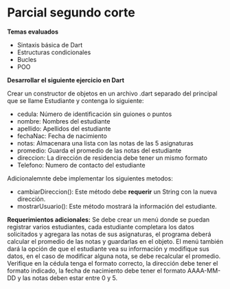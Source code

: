 # Parcial segundo corte

**Temas evaluados**
* Sintaxis básica de Dart
* Estructuras condicionales
* Bucles
* POO
    
**Desarrollar el siguiente ejercicio en Dart**

Crear un constructor de objetos en un archivo .dart separado del principal que se llame Estudiante y contenga lo siguiente:
* cedula:       Número de identificación sin guiones o puntos
* nombre:       Nombres del estudiante
* apellido:     Apellidos del estudiante
* fechaNac:     Fecha de nacimiento
* notas:        Almacenara una lista con las notas de las 5 asignaturas
* promedio:     Guarda el promedio de las notas del estudiante
* direccion:    La dirección de residencia debe tener un mismo formato
* Telefono:     Numero de contacto del estudiante

Adicionalemnte debe implementar los siguientes metodos:
* cambiarDireccion():   Este método debe **requerir** un String con la nueva dirección.
* mostrarUsuario():     Este método mostrará la información del estudiante.

**Requerimientos adicionales:**
Se debe crear un menú donde se puedan registrar varios estudiantes, cada estudiante completara los datos solicitados y agregara las notas de sus asignaturas, el programa deberá calcular el promedio de las notas y guardarlas en el objeto.
El menú también dará la opción de que el estudiante vea su información y modifique sus datos, en el caso de modificar alguna nota, se debe recalcular el promedio.
Verifique en la cédula tenga el formato correcto, la dirección debe tener el formato indicado, la fecha de nacimiento debe tener el formato AAAA-MM-DD y las notas deben estar entre 0 y 5.